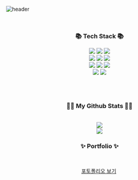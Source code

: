 ![header](https://capsule-render.vercel.app/api?type=waving&color=auto&height=300&section=header&text=Subin%20Kwon&fontSize=90&animation=fadeIn&fontColor=ffffff)

<br>

<h3 align="center">📚 Tech Stack 📚</h3>
<p align="center">
  <img src="https://img.shields.io/badge/java-007396?style=for-the-badge&logo=java&logoColor=white"> 
  <img src="https://img.shields.io/badge/spring-6DB33F?style=for-the-badge&logo=spring&logoColor=white"> 
  <img src="https://img.shields.io/badge/gradle-02303A?style=for-the-badge&logo=gradle&logoColor=white"> 
  <br>
  
  <img src="https://img.shields.io/badge/react-61DAFB?style=for-the-badge&logo=react&logoColor=black"> 
  <img src="https://img.shields.io/badge/html5-E34F26?style=for-the-badge&logo=html5&logoColor=white"> 
  <img src="https://img.shields.io/badge/css-1572B6?style=for-the-badge&logo=css3&logoColor=white"> 
  <br>
  
  <img src="https://img.shields.io/badge/mysql-4479A1?style=for-the-badge&logo=mysql&logoColor=white"> 
  <img src="https://img.shields.io/badge/mariaDB-003545?style=for-the-badge&logo=mariaDB&logoColor=white"> 
  <img src="https://img.shields.io/badge/firebase-FFCA28?style=for-the-badge&logo=firebase&logoColor=white"> 
  <br>

  <img src="https://img.shields.io/badge/github-181717?style=for-the-badge&logo=github&logoColor=white">
  <img src="https://img.shields.io/badge/git-F05032?style=for-the-badge&logo=git&logoColor=white">
  <br>
  
</p>

<br>

<!-- <p align="center">
  <a href="#"><img src="https://img.shields.io/badge/Tech%20Blog-11B48A?style=flat-square&logo=Vimeo&logoColor=white&link=#"/></a>&nbsp
  <a href="#"><img src="https://img.shields.io/badge/Instagram-E4405F?style=flat-square&logo=Instagram&logoColor=white&link=#"/></a>&nbsp
  <a href="#"><img src="https://img.shields.io/badge/Gmail-d14836?style=flat-square&logo=Gmail&logoColor=white&link=#"/></a>
</p> -->

<br>

<h3 align="center">👩‍💻 My Github Stats 👩‍💻</h3>

<br>

<div align="center">

<a href="s">
  <img src="https://github-readme-stats.vercel.app/api?username=subbangE&theme=tokyolight&show_icons=true" /></a>

<br>

<a href="s">
  <img src="https://github-readme-stats.vercel.app/api/top-langs/?username=subbangE&exclude_repo=subbangE.github.io&layout=compact&theme=tokyolight" /></a>

<br>

</div>

<h3 align="center">✨ Portfolio ✨</h3>

<br>

<p align="center"> 
<a href="http://naver.me/57VXCT1a">포토폴리오 보기</a>&nbsp
</p>

